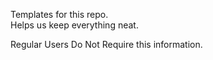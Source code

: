 Templates for this repo.  
Helps us keep everything neat.  
  
  Regular Users Do Not Require this information.

